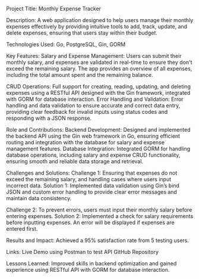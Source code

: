 Project Title: Monthly Expense Tracker

Description: A web application designed to help users manage their monthly expenses effectively 
by providing intuitive tools to add, track, update, and delete expenses, ensuring that users stay within their budget.

Technologies Used: Go, PostgreSQL, Gin, GORM

Key Features:
Salary and Expense Management: Users can submit their monthly salary, and expenses are validated in real-time to ensure they don't exceed the remaining salary. 
The app provides an overview of all expenses, including the total amount spent and the remaining balance.

CRUD Operations: Full support for creating, reading, updating, and deleting expenses using a RESTful API designed with the Gin framework, 
integrated with GORM for database interaction.
Error Handling and Validation: Error handling and data validation to ensure accurate and correct data entry,
providing clear feedback for invalid inputs using status codes and responding with a JSON response.

Role and Contributions:
Backend Development: Designed and implemented the backend API using the Gin web framework in Go,
ensuring efficient routing and integration with the database for salary and expense management features.
Database Integration: Integrated GORM for handling database operations, including salary and expense CRUD functionality, ensuring smooth and reliable data storage and retrieval.

Challenges and Solutions:
Challenge 1: Ensuring that expenses do not exceed the remaining salary, and handling cases where users input incorrect data.
Solution 1: Implemented data validation using Gin’s bind JSON and custom error handling to provide clear error messages and maintain data consistency.

Challenge 2: To prevent errors, users must input their monthly salary before entering expenses.
Solution 2: Implemented a check for salary requirements before inputting expenses. An error will be displayed if expenses are entered first.

Results and Impact:
Achieved a 95% satisfaction rate from 5 testing users.

Links: 
Live Demo using Postman to test API
GitHub Repository

Lessons Learned: Improved skills in backend optimization and gained experience using RESTful API with GORM for database interaction. 
